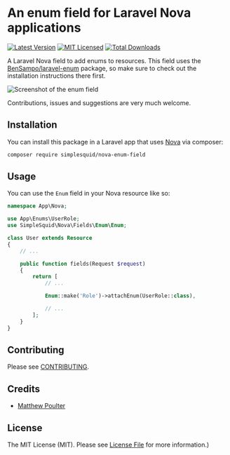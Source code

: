 # An enum field for Laravel Nova applications
[![Latest Version](https://img.shields.io/github/release/simplesquid/nova-enum-field.svg?style=flat-square)](https://github.com/simplesquid/nova-enum-field/releases)
[![MIT Licensed](https://img.shields.io/badge/license-MIT-brightgreen.svg?style=flat-square)](LICENSE)
[![Total Downloads](https://img.shields.io/packagist/dt/simplesquid/nova-enum-field.svg?style=flat-square)](https://packagist.org/packages/simplesquid/nova-vend)

A Laravel Nova field to add enums to resources. This field uses the [BenSampo/laravel-enum](https://github.com/BenSampo/laravel-enum) package, so make sure to check out the installation instructions there first.

![Screenshot of the enum field](https://github.com/simplesquid/nova-enum-field/raw/master/img/screenshot.png)

Contributions, issues and suggestions are very much welcome.

## Installation

You can install this package in a Laravel app that uses  [Nova](https://nova.laravel.com) via composer:

```bash
composer require simplesquid/nova-enum-field
```

## Usage

You can use the `Enum` field in your Nova resource like so:

```php
namespace App\Nova;

use App\Enums\UserRole;
use SimpleSquid\Nova\Fields\Enum\Enum;

class User extends Resource
{
    // ...

    public function fields(Request $request)
    {
        return [
            // ...

            Enum::make('Role')->attachEnum(UserRole::class),

            // ...
        ];
    }
}
```

## Contributing

Please see [CONTRIBUTING](CONTRIBUTING.md).

## Credits

- [Matthew Poulter](https://github.com/mdpoulter)

## License

The MIT License (MIT). Please see [License File](LICENSE) for more information.)